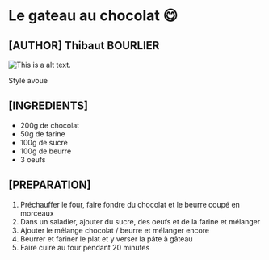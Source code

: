 # Le gateau au chocolat 😋

## [AUTHOR] Thibaut BOURLIER

![This is a alt text.](https://img-3.journaldesfemmes.fr/QndQQSXutz_1tYbPPQF6SsUelIM=/750x500/smart/3fab692feaaf4aeda820708bbb11ada6/recipe-jdf/10018954.jpg "Miam 😋")

Stylé avoue

## [INGREDIENTS]

* 200g de chocolat 
* 50g de farine
* 100g de sucre
* 100g de beurre
* 3 oeufs

## [PREPARATION]

1. Préchauffer le four, faire fondre du chocolat et le beurre coupé en morceaux
2. Dans un saladier, ajouter du sucre, des oeufs et de la farine et mélanger
3. Ajouter le mélange chocolat / beurre et mélanger encore
4. Beurrer et fariner le plat et y verser la pâte à gâteau
5. Faire cuire au four pendant 20 minutes